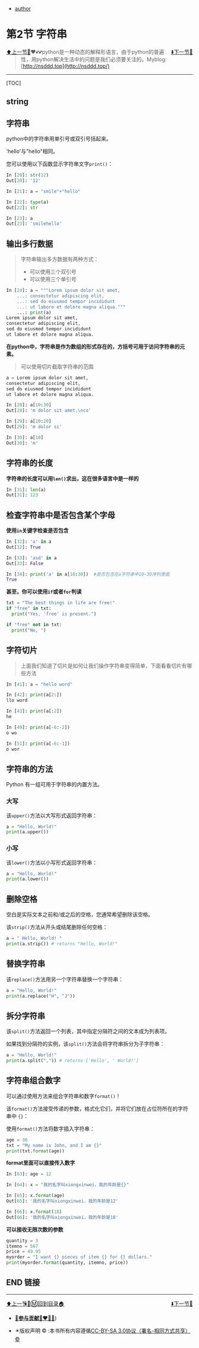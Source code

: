 + [author](https://github.com/3293172751/awesome-cs-course)

# 第2节 字符串

<div><a href = '1.md' style='float:left'>⬆️上一节🔗</a><a href = '3.md' style='float: right'>⬇️下一节🔗</a></div>

> ❤️💕💕python是一种动态的解释形语言，由于python的普遍性，用python解决生活中的问题是我们必须要关注的。Myblog:[http://nsddd.top](http://nsddd.top/)

---

[TOC]



## string

## 字符串

python中的字符串用单引号或双引号括起来。

'hello'与"hello"相同。

您可以使用以下函数显示字符串文字`print()`：

```python
In [20]: str(12)
Out[20]: '12'

In [21]: a = "smile"+"hello"

In [22]: type(a)
Out[22]: str

In [23]: a
Out[23]: 'smilehello'
```



## 输出多行数据

> 字符串输出多方数据有两种方式：
>
> + 可以使用三个双引号
> + 可以使用三个单引号

```python
In [24]: a = """Lorem ipsum dolor sit amet,
    ...: consectetur adipiscing elit,
    ...: sed do eiusmod tempor incididunt
    ...: ut labore et dolore magna aliqua."""
    ...: print(a)
Lorem ipsum dolor sit amet,
consectetur adipiscing elit,
sed do eiusmod tempor incididunt
ut labore et dolore magna aliqua.
```

**在python中，字符串是作为数组的形式存在的，方括号可用于访问字符串的元素。**

> 可以使用切片截取字符串的范围

```python
a = Lorem ipsum dolor sit amet,
consectetur adipiscing elit,
sed do eiusmod tempor incididunt
ut labore et dolore magna aliqua.

In [28]: a[10:30]
Out[28]: 'm dolor sit amet,\nco'

In [29]: a[10:20]
Out[29]: 'm dolor si'

In [30]: a[10]
Out[30]: 'm'
```



## 字符串的长度

**字符串的长度可以用`len()`求出，这在很多语言中是一样的**

```python
In [31]: len(a)
Out[31]: 123
```



## 检查字符串中是否包含某个字母

**使用`in`关键字检查是否包含**

```python
In [32]: 'a' in a
Out[32]: True

In [33]: 'asd' in a
Out[33]: False

In [34]: print('a' in a[10:30])  #是否包含在a字符串中10~30序列里面
True
```

**甚至，你可以使用`if`或者`for`判读**

```python
txt = "The best things in life are free!"
if "free" in txt:
  print("Yes, 'free' is present.")

if "free" not in txt:
  print("No, ")
```



## 字符切片

> 上面我们知道了切片是如何让我们操作字符串变得简单，下面看看切片有哪些方法

```python
In [41]: a = "hello word"

In [42]: print(a[2:])
llo word

In [43]: print(a[:2])
he

In [49]: print(a[-6:-2])
o wo

In [51]: print(a[-6:-1])
o wor
```



## 字符串的方法

Python 有一组可用于字符串的内置方法。

### 大写

该`upper()`方法以大写形式返回字符串：

```python
a = "Hello, World!"
print(a.upper())
```



### 小写

该`lower()`方法以小写形式返回字符串：

```python
a = "Hello, World!"
print(a.lower())
```



## 删除空格

空白是实际文本之前和/或之后的空格，您通常希望删除该空格。

该`strip()`方法从开头或结尾删除任何空格：

```python
a = " Hello, World! "
print(a.strip()) # returns "Hello, World!"
```



## 替换字符串

该`replace()`方法用另一个字符串替换一个字符串：

```python
a = "Hello, World!"
print(a.replace("H", "J"))
```



## 拆分字符串

该`split()`方法返回一个列表，其中指定分隔符之间的文本成为列表项。

如果找到分隔符的实例，该`split()`方法会将字符串拆分为子字符串：

```python
a = "Hello, World!"
print(a.split(",")) # returns ['Hello', ' World!']
```



## 字符串组合数字

可以通过使用方法来组合字符串和数字`format()`！

该`format()`方法接受传递的参数，格式化它们，并将它们放在占位符所在的字符串中 `{}`：

使用`format()`方法将数字插入字符串：

```python
age = 36
txt = "My name is John, and I am {}"
print(txt.format(age))
```

**format里面可以直接传入数字**

```python
In [63]: age = 12

In [64]: x = "我的名字叫xiongxinwei，我的年龄是{}"

In [65]: x.format(age)
Out[65]: '我的名字叫xiongxinwei，我的年龄是12'

In [66]: x.format(18)
Out[66]: '我的名字叫xiongxinwei，我的年龄是18'
```

**可以接收无限次数的参数**

```python
quantity = 3
itemno = 567
price = 49.95
myorder = "I want {} pieces of item {} for {} dollars."
print(myorder.format(quantity, itemno, price))
```



## END 链接

---

<div><a href = '1.md' style='float:left'>⬆️上一节🔗</a><a href = '3.md' style='float: right'>⬇️下一节🔗</a></div>

+ [Ⓜ️回到目录🏠](../README.md)

+ [**🫵参与贡献💞❤️‍🔥💖**](https://nsddd.top/archives/contributors))

+ ✴️版权声明 &copy; :本书所有内容遵循[CC-BY-SA 3.0协议（署名-相同方式共享）&copy;](http://zh.wikipedia.org/wiki/Wikipedia:CC-by-sa-3.0协议文本) 
